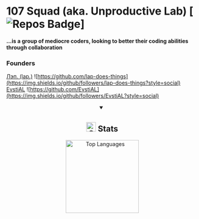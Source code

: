 
# 107 Squad (aka. Unproductive Lab)  [![Repos Badge](https://badges.pufler.dev/repos/Unproductive-Lab)] 
**...is a group of mediocre coders, looking to better their coding abilities through collaboration**
### Founders
 [Лэп. (lap.)](https://github.com/lap-does-things) ![https://github.com/lap-does-things](https://img.shields.io/github/followers/lap-does-things?style=social) 
[EvstiAL](https://github.com/EvstiAL)
 ![https://github.com/EvstiAL](https://img.shields.io/github/followers/EvstiAL?style=social)
<details open>
<summary align="center"><h2> <img alt="GIF" src="./Image//statistics.gif" width="25px"> Stats </h2></summary>
  <div align="center">
 <img height="192px" alt="Top Languages" src="https://github-readme-stats.vercel.app/api/top-langs/?username=Unproductive-Lab&theme=transparent&title_color=00abf0&color=E3E3E3&text_color=DEDEDE&hide_border=true&text_bold=true&layout=compact"weight=41% height="192px"/>
 </div>
 </details>
